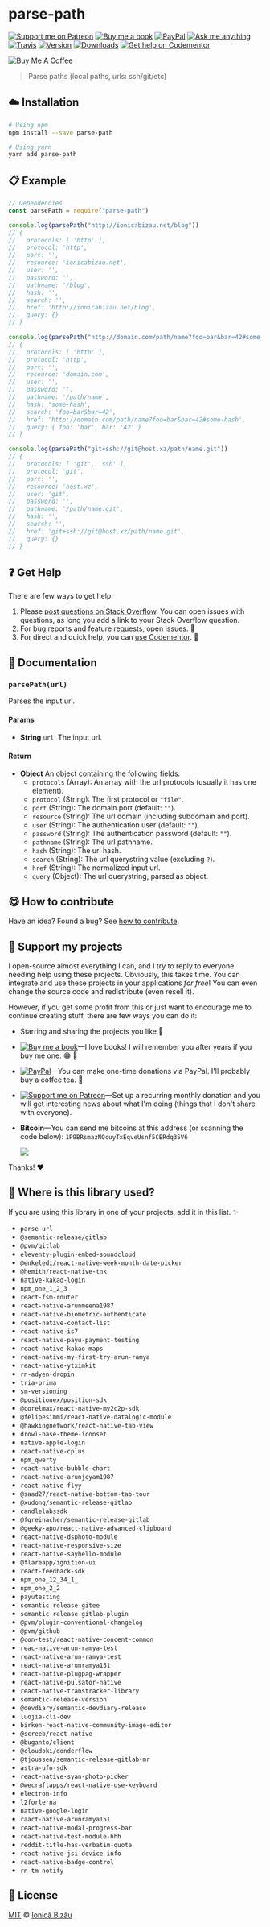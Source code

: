 <!-- Please do not edit this file. Edit the `blah` field in the `package.json` instead. If in doubt, open an issue. -->


















# parse-path

 [![Support me on Patreon][badge_patreon]][patreon] [![Buy me a book][badge_amazon]][amazon] [![PayPal][badge_paypal_donate]][paypal-donations] [![Ask me anything](https://img.shields.io/badge/ask%20me-anything-1abc9c.svg)](https://github.com/IonicaBizau/ama) [![Travis](https://img.shields.io/travis/IonicaBizau/parse-path.svg)](https://travis-ci.org/IonicaBizau/parse-path/) [![Version](https://img.shields.io/npm/v/parse-path.svg)](https://www.npmjs.com/package/parse-path) [![Downloads](https://img.shields.io/npm/dt/parse-path.svg)](https://www.npmjs.com/package/parse-path) [![Get help on Codementor](https://cdn.codementor.io/badges/get_help_github.svg)](https://www.codementor.io/johnnyb?utm_source=github&utm_medium=button&utm_term=johnnyb&utm_campaign=github)

<a href="https://www.buymeacoffee.com/H96WwChMy" target="_blank"><img src="https://www.buymeacoffee.com/assets/img/custom_images/yellow_img.png" alt="Buy Me A Coffee"></a>







> Parse paths (local paths, urls: ssh/git/etc)

















## :cloud: Installation

```sh
# Using npm
npm install --save parse-path

# Using yarn
yarn add parse-path
```













## :clipboard: Example



```js
// Dependencies
const parsePath = require("parse-path")

console.log(parsePath("http://ionicabizau.net/blog"))
// {
//   protocols: [ 'http' ],
//   protocol: 'http',
//   port: '',
//   resource: 'ionicabizau.net',
//   user: '',
//   password: '',
//   pathname: '/blog',
//   hash: '',
//   search: '',
//   href: 'http://ionicabizau.net/blog',
//   query: {}
// }

console.log(parsePath("http://domain.com/path/name?foo=bar&bar=42#some-hash"))
// {
//   protocols: [ 'http' ],
//   protocol: 'http',
//   port: '',
//   resource: 'domain.com',
//   user: '',
//   password: '',
//   pathname: '/path/name',
//   hash: 'some-hash',
//   search: 'foo=bar&bar=42',
//   href: 'http://domain.com/path/name?foo=bar&bar=42#some-hash',
//   query: { foo: 'bar', bar: '42' }
// }

console.log(parsePath("git+ssh://git@host.xz/path/name.git"))
// {
//   protocols: [ 'git', 'ssh' ],
//   protocol: 'git',
//   port: '',
//   resource: 'host.xz',
//   user: 'git',
//   password: '',
//   pathname: '/path/name.git',
//   hash: '',
//   search: '',
//   href: 'git+ssh://git@host.xz/path/name.git',
//   query: {}
// }
```











## :question: Get Help

There are few ways to get help:



 1. Please [post questions on Stack Overflow](https://stackoverflow.com/questions/ask). You can open issues with questions, as long you add a link to your Stack Overflow question.
 2. For bug reports and feature requests, open issues. :bug:
 3. For direct and quick help, you can [use Codementor](https://www.codementor.io/johnnyb). :rocket:





## :memo: Documentation


### `parsePath(url)`
Parses the input url.

#### Params

- **String** `url`: The input url.

#### Return
- **Object** An object containing the following fields:
   - `protocols` (Array): An array with the url protocols (usually it has one element).
   - `protocol` (String): The first protocol or `"file"`.
   - `port` (String): The domain port (default: `""`).
   - `resource` (String): The url domain (including subdomain and port).
   - `user` (String): The authentication user (default: `""`).
   - `password` (String): The authentication password (default: `""`).
   - `pathname` (String): The url pathname.
   - `hash` (String): The url hash.
   - `search` (String): The url querystring value (excluding `?`).
   - `href` (String): The normalized input url.
   - `query` (Object): The url querystring, parsed as object.














## :yum: How to contribute
Have an idea? Found a bug? See [how to contribute][contributing].


## :sparkling_heart: Support my projects
I open-source almost everything I can, and I try to reply to everyone needing help using these projects. Obviously,
this takes time. You can integrate and use these projects in your applications *for free*! You can even change the source code and redistribute (even resell it).

However, if you get some profit from this or just want to encourage me to continue creating stuff, there are few ways you can do it:


 - Starring and sharing the projects you like :rocket:
 - [![Buy me a book][badge_amazon]][amazon]—I love books! I will remember you after years if you buy me one. :grin: :book:
 - [![PayPal][badge_paypal]][paypal-donations]—You can make one-time donations via PayPal. I'll probably buy a ~~coffee~~ tea. :tea:
 - [![Support me on Patreon][badge_patreon]][patreon]—Set up a recurring monthly donation and you will get interesting news about what I'm doing (things that I don't share with everyone).
 - **Bitcoin**—You can send me bitcoins at this address (or scanning the code below): `1P9BRsmazNQcuyTxEqveUsnf5CERdq35V6`

    ![](https://i.imgur.com/z6OQI95.png)


Thanks! :heart:
















## :dizzy: Where is this library used?
If you are using this library in one of your projects, add it in this list. :sparkles:

 - `parse-url`
 - `@semantic-release/gitlab`
 - `@pvm/gitlab`
 - `eleventy-plugin-embed-soundcloud`
 - `@enkeledi/react-native-week-month-date-picker`
 - `@hemith/react-native-tnk`
 - `native-kakao-login`
 - `npm_one_1_2_3`
 - `react-fsm-router`
 - `react-native-arunmeena1987`
 - `react-native-biometric-authenticate`
 - `react-native-contact-list`
 - `react-native-is7`
 - `react-native-payu-payment-testing`
 - `react-native-kakao-maps`
 - `react-native-my-first-try-arun-ramya`
 - `react-native-ytximkit`
 - `rn-adyen-dropin`
 - `tria-prima`
 - `sm-versioning`
 - `@positionex/position-sdk`
 - `@corelmax/react-native-my2c2p-sdk`
 - `@felipesimmi/react-native-datalogic-module`
 - `@hawkingnetwork/react-native-tab-view`
 - `drowl-base-theme-iconset`
 - `native-apple-login`
 - `react-native-cplus`
 - `npm_qwerty`
 - `react-native-bubble-chart`
 - `react-native-arunjeyam1987`
 - `react-native-flyy`
 - `@saad27/react-native-bottom-tab-tour`
 - `@xudong/semantic-release-gitlab`
 - `candlelabssdk`
 - `@fgreinacher/semantic-release-gitlab`
 - `@geeky-apo/react-native-advanced-clipboard`
 - `react-native-dsphoto-module`
 - `react-native-responsive-size`
 - `react-native-sayhello-module`
 - `@flareapp/ignition-ui`
 - `react-feedback-sdk`
 - `npm_one_12_34_1_`
 - `npm_one_2_2`
 - `payutesting`
 - `semantic-release-gitee`
 - `semantic-release-gitlab-plugin`
 - `@pvm/plugin-conventional-changelog`
 - `@pvm/github`
 - `@con-test/react-native-concent-common`
 - `reac-native-arun-ramya-test`
 - `react-native-arun-ramya-test`
 - `react-native-arunramya151`
 - `react-native-plugpag-wrapper`
 - `react-native-pulsator-native`
 - `react-native-transtracker-library`
 - `semantic-release-version`
 - `@devdiary/semantic-devdiary-release`
 - `luojia-cli-dev`
 - `birken-react-native-community-image-editor`
 - `@screeb/react-native`
 - `@buganto/client`
 - `@cloudoki/donderflow`
 - `@tjoussen/semantic-release-gitlab-mr`
 - `astra-ufo-sdk`
 - `react-native-syan-photo-picker`
 - `@wecraftapps/react-native-use-keyboard`
 - `electron-info`
 - `l2forlerna`
 - `native-google-login`
 - `raact-native-arunramya151`
 - `react-native-modal-progress-bar`
 - `react-native-test-module-hhh`
 - `reddit-title-has-verbatim-quote`
 - `react-native-jsi-device-info`
 - `react-native-badge-control`
 - `rn-tm-notify`











## :scroll: License

[MIT][license] © [Ionică Bizău][website]






[license]: /LICENSE
[website]: https://ionicabizau.net
[contributing]: /CONTRIBUTING.md
[docs]: /DOCUMENTATION.md
[badge_patreon]: https://ionicabizau.github.io/badges/patreon.svg
[badge_amazon]: https://ionicabizau.github.io/badges/amazon.svg
[badge_paypal]: https://ionicabizau.github.io/badges/paypal.svg
[badge_paypal_donate]: https://ionicabizau.github.io/badges/paypal_donate.svg
[patreon]: https://www.patreon.com/ionicabizau
[amazon]: http://amzn.eu/hRo9sIZ
[paypal-donations]: https://www.paypal.com/cgi-bin/webscr?cmd=_s-xclick&hosted_button_id=RVXDDLKKLQRJW
